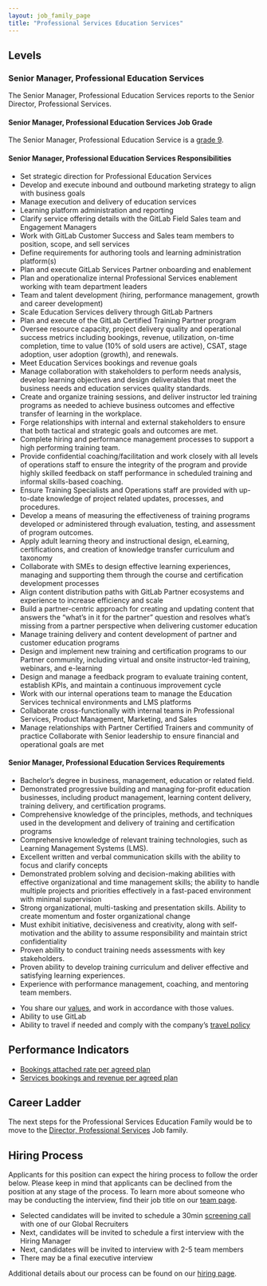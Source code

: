 ```yaml
---
layout: job_family_page
title: "Professional Services Education Services"
--- 
```


## Levels

### Senior Manager, Professional Education Services

The Senior Manager, Professional Education Services reports to the Senior Director, Professional Services.

#### Senior Manager, Professional Education Services Job Grade

The Senior Manager, Professional Education Service is a [grade 9](/handbook/total-rewards/compensation/compensation-calculator/#gitlab-job-grades).

#### Senior Manager, Professional Education Services Responsibilities

* Set strategic direction for Professional Education Services
* Develop and execute inbound and outbound marketing strategy to align with business goals
* Manage execution and delivery of education services 
* Learning platform administration and reporting
* Clarify service offering details with the GitLab Field Sales team and Engagement Managers 
* Work with GitLab Customer Success and Sales team members to position, scope, and sell services 
* Define requirements for authoring tools and learning administration platform(s) 
* Plan and execute GitLab Services Partner onboarding and enablement
* Plan and operationalize internal Professional Services enablement working with team department leaders
* Team and talent development (hiring, performance management, growth and career development)
* Scale Education Services delivery through GitLab Partners
* Plan and execute of the GitLab Certified Training Partner program
* Oversee resource capacity, project delivery quality and operational success metrics including bookings, revenue, utilization, on-time completion, time to value (10% of sold users are active), CSAT, stage adoption, user adoption (growth), and renewals.
* Meet Education Services bookings and revenue goals
* Manage collaboration with stakeholders to perform needs analysis, develop learning objectives and design deliverables that meet the business needs and education services quality standards.
* Create and organize training sessions, and deliver instructor led training programs as needed to achieve business outcomes and effective transfer of learning in the workplace.
* Forge relationships with internal and external stakeholders to ensure that both tactical and strategic goals and outcomes are met.
* Complete hiring and performance management processes to support a high performing training team.
* Provide confidential coaching/facilitation and work closely with all levels of operations staff to ensure the integrity of the program and provide highly skilled feedback on staff performance in scheduled training and informal skills-based coaching.
* Ensure Training Specialists and Operations staff are provided with up-to-date knowledge of project related updates, processes, and procedures.
* Develop a means of measuring the effectiveness of training programs developed or administered through evaluation, testing, and assessment of program outcomes.
* Apply adult learning theory and instructional design, eLearning, certifications, and creation of knowledge transfer curriculum and taxonomy
* Collaborate with SMEs to design effective learning experiences, managing and supporting them through the course and certification development processes
* Align content distribution paths with GitLab Partner ecosystems and experience to increase efficiency and scale
* Build a partner-centric approach for creating and updating content that answers the “what’s in it for the partner” question and resolves what’s missing from a partner perspective when delivering customer education
* Manage training delivery and content development of partner and customer education programs
* Design and implement new training and certification programs to our Partner community, including virtual and onsite instructor-led training, webinars, and e-learning
* Design and manage a feedback program to evaluate training content, establish KPIs, and maintain a continuous improvement cycle
* Work with our internal operations team to manage the Education Services technical environments and LMS platforms
* Collaborate cross-functionally with internal teams in Professional Services, Product Management, Marketing, and Sales
* Manage relationships with Partner Certified Trainers and community of practice
Collaborate with Senior leadership to ensure financial and operational goals are met

#### Senior Manager, Professional Education Services Requirements

* Bachelor’s degree in business, management, education or related field.
* Demonstrated progressive building and managing for-profit education businesses, including product management, learning content delivery, training delivery, and certification programs.
* Comprehensive knowledge of the principles, methods, and techniques used in the development and delivery of training and certification programs
* Comprehensive knowledge of relevant training technologies, such as Learning Management Systems (LMS).
* Excellent written and verbal communication skills with the ability to focus and clarify concepts
* Demonstrated problem solving and decision-making abilities with effective organizational and time management skills; the ability to handle multiple projects and priorities effectively in a fast-paced environment with minimal supervision
* Strong organizational, multi-tasking and presentation skills. Ability to create momentum and foster organizational change
* Must exhibit initiative, decisiveness and creativity, along with self-motivation and the ability to assume responsibility and maintain strict confidentiality
* Proven ability to conduct training needs assessments with key stakeholders.
* Proven ability to develop training curriculum and deliver effective and satisfying learning experiences.
* Experience with performance management, coaching, and mentoring team members. 
- You share our [values](/handbook/values/), and work in accordance with those values.
- Ability to use GitLab
- Ability to travel if needed and comply with the company’s [travel policy](https://about.gitlab.com/handbook/travel/)

## Performance Indicators

* [Bookings attached rate per agreed plan](/handbook/sales/#pcv)
* [Services bookings and revenue per agreed plan](/handbook/sales/#pcv)

## Career Ladder

The next steps for the Professional Services Education Family would be to move to the [Director, Professional Services](/job-families/sales/director-of-professional-services/) Job family.

## Hiring Process

Applicants for this position can expect the hiring process to follow the order below. Please keep in mind that applicants can be declined from the position at any stage of the process. To learn more about someone who may be conducting the interview, find their job title on our [team page](/company/team).

- Selected candidates will be invited to schedule a 30min [screening call](/handbook/hiring/interviewing/#screening-call) with one of our Global Recruiters
- Next, candidates will be invited to schedule a first interview with the Hiring Manager
- Next, candidates will be invited to interview with 2-5 team members
- There may be a final executive interview 

Additional details about our process can be found on our [hiring page](/handbook/hiring/).
